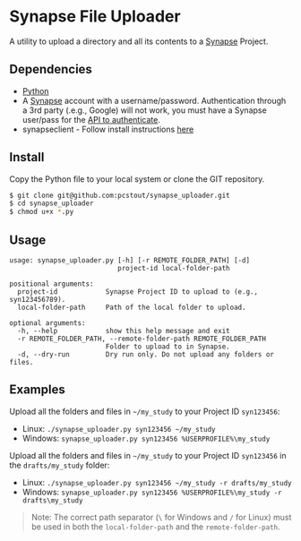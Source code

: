 # Synapse File Uploader

A utility to upload a directory and all its contents to a [Synapse](https://www.synapse.org/) Project.

## Dependencies

- [Python](https://www.python.org/)
- A [Synapse](https://www.synapse.org/) account with a username/password. Authentication through a 3rd party (.e.g., Google) will not work, you must have a Synapse user/pass for the [API to authenticate](http://docs.synapse.org/python/#connecting-to-synapse).
- synapseclient - Follow install instructions [here](http://docs.synapse.org/python/)

## Install

Copy the Python file to your local system or clone the GIT repository.

```bash
$ git clone git@github.com:pcstout/synapse_uploader.git
$ cd synapse_uploader
$ chmod u+x *.py
```

## Usage

```text
usage: synapse_uploader.py [-h] [-r REMOTE_FOLDER_PATH] [-d]
                           project-id local-folder-path

positional arguments:
  project-id            Synapse Project ID to upload to (e.g., syn123456789).
  local-folder-path     Path of the local folder to upload.

optional arguments:
  -h, --help            show this help message and exit
  -r REMOTE_FOLDER_PATH, --remote-folder-path REMOTE_FOLDER_PATH
                        Folder to upload to in Synapse.
  -d, --dry-run         Dry run only. Do not upload any folders or files.

```

## Examples

Upload all the folders and files in `~/my_study` to your Project ID `syn123456`:

- Linux: `./synapse_uploader.py syn123456 ~/my_study`
- Windows: `synapse_uploader.py syn123456 %USERPROFILE%\my_study`

Upload all the folders and files in `~/my_study` to your Project ID `syn123456` in the `drafts/my_study` folder:

- Linux: `./synapse_uploader.py syn123456 ~/my_study -r drafts/my_study`
- Windows: `synapse_uploader.py syn123456 %USERPROFILE%\my_study -r drafts\my_study`

> Note: The correct path separator (`\` for Windows and `/` for Linux) must be used in both the `local-folder-path` and the `remote-folder-path`.